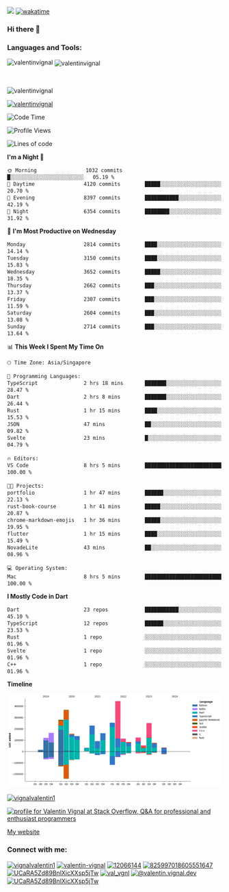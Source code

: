 
![](https://komarev.com/ghpvc/?username=valentinvignal&label=Profile%20views&color=0e75b6&style=flat)
[![wakatime](https://wakatime.com/badge/user/a700230c-ba51-4378-8fbc-fbcb542401ed.svg)](https://wakatime.com/@a700230c-ba51-4378-8fbc-fbcb542401ed)

### Hi there 👋

<h3 align="left">Languages and Tools:</h3>


<p><img align="left" src="https://github-readme-stats.vercel.app/api?username=ValentinVignal&count_private=true&show_icons=true&theme=dark" alt="valentinvignal" /></p>

<p>&nbsp;<img align="center" src="https://github-readme-stats.vercel.app/api/top-langs/?username=ValentinVignal&hide=jupyter%20notebook&layout=compact&theme=dark" alt="valentinvignal" /></p>

<br/>

<p><img align="center" src="https://github-readme-streak-stats.herokuapp.com/?user=valentinvignal&theme=dark" alt="valentinvignal" /></p>


<p align="left"> <a href="https://github.com/ryo-ma/github-profile-trophy"><img src="https://github-profile-trophy.vercel.app/?username=valentinvignal&theme=darkhub" alt="valentinvignal" /></a> </p>

<!--START_SECTION:waka-->
![Code Time](http://img.shields.io/badge/Code%20Time-2%2C360%20hrs%2033%20mins-blue)

![Profile Views](http://img.shields.io/badge/Profile%20Views-0-blue)

![Lines of code](https://img.shields.io/badge/From%20Hello%20World%20I%27ve%20Written-3.2%20million%20lines%20of%20code-blue)

**I'm a Night 🦉** 

```text
🌞 Morning                1032 commits        █░░░░░░░░░░░░░░░░░░░░░░░░   05.19 % 
🌆 Daytime                4120 commits        █████░░░░░░░░░░░░░░░░░░░░   20.70 % 
🌃 Evening                8397 commits        ███████████░░░░░░░░░░░░░░   42.19 % 
🌙 Night                  6354 commits        ████████░░░░░░░░░░░░░░░░░   31.92 % 
```
📅 **I'm Most Productive on Wednesday** 

```text
Monday                   2814 commits        ████░░░░░░░░░░░░░░░░░░░░░   14.14 % 
Tuesday                  3150 commits        ████░░░░░░░░░░░░░░░░░░░░░   15.83 % 
Wednesday                3652 commits        █████░░░░░░░░░░░░░░░░░░░░   18.35 % 
Thursday                 2662 commits        ███░░░░░░░░░░░░░░░░░░░░░░   13.37 % 
Friday                   2307 commits        ███░░░░░░░░░░░░░░░░░░░░░░   11.59 % 
Saturday                 2604 commits        ███░░░░░░░░░░░░░░░░░░░░░░   13.08 % 
Sunday                   2714 commits        ███░░░░░░░░░░░░░░░░░░░░░░   13.64 % 
```


📊 **This Week I Spent My Time On** 

```text
🕑︎ Time Zone: Asia/Singapore

💬 Programming Languages: 
TypeScript               2 hrs 18 mins       ███████░░░░░░░░░░░░░░░░░░   28.47 % 
Dart                     2 hrs 8 mins        ███████░░░░░░░░░░░░░░░░░░   26.44 % 
Rust                     1 hr 15 mins        ████░░░░░░░░░░░░░░░░░░░░░   15.53 % 
JSON                     47 mins             ██░░░░░░░░░░░░░░░░░░░░░░░   09.82 % 
Svelte                   23 mins             █░░░░░░░░░░░░░░░░░░░░░░░░   04.79 % 

🔥 Editors: 
VS Code                  8 hrs 5 mins        █████████████████████████   100.00 % 

🐱‍💻 Projects: 
portfolio                1 hr 47 mins        ██████░░░░░░░░░░░░░░░░░░░   22.13 % 
rust-book-course         1 hr 41 mins        █████░░░░░░░░░░░░░░░░░░░░   20.87 % 
chrome-markdown-emojis   1 hr 36 mins        █████░░░░░░░░░░░░░░░░░░░░   19.95 % 
flutter                  1 hr 15 mins        ████░░░░░░░░░░░░░░░░░░░░░   15.49 % 
NovadeLite               43 mins             ██░░░░░░░░░░░░░░░░░░░░░░░   08.96 % 

💻 Operating System: 
Mac                      8 hrs 5 mins        █████████████████████████   100.00 % 
```

**I Mostly Code in Dart** 

```text
Dart                     23 repos            ███████████░░░░░░░░░░░░░░   45.10 % 
TypeScript               12 repos            ██████░░░░░░░░░░░░░░░░░░░   23.53 % 
Rust                     1 repo              ░░░░░░░░░░░░░░░░░░░░░░░░░   01.96 % 
Svelte                   1 repo              ░░░░░░░░░░░░░░░░░░░░░░░░░   01.96 % 
C++                      1 repo              ░░░░░░░░░░░░░░░░░░░░░░░░░   01.96 % 
```



**Timeline**

![Lines of Code chart](https://raw.githubusercontent.com/ValentinVignal/ValentinVignal/main/assets/bar_graph.png)


<!--END_SECTION:waka-->

<p align="left"> <a href="https://twitter.com/vignalvalentin1" target="blank"><img src="https://img.shields.io/twitter/follow/vignalvalentin1?logo=twitter" alt="vignalvalentin1" /></a> </p>

<a href="https://stackoverflow.com/users/12066144/valentin-vignal"><img src="https://stackexchange.com/users/flair/16694563.png?theme=dark" width="208" height="58" alt="profile for Valentin Vignal at Stack Overflow, Q&amp;A for professional and enthusiast programmers" title="profile for Valentin Vignal at Stack Overflow, Q&amp;A for professional and enthusiast programmers"></a>

[My website](https://valentinvignal.github.io/portfolio/)

<h3 align="left">Connect with me:</h3>
<p align="left">
<a href="https://twitter.com/vignalvalentin1" target="blank"><img align="center" src="https://raw.githubusercontent.com/rahuldkjain/github-profile-readme-generator/master/src/images/icons/Social/twitter.svg" alt="vignalvalentin1" height="30" width="40" /></a>
<a href="https://linkedin.com/in/valentin-vignal" target="blank"><img align="center" src="https://raw.githubusercontent.com/rahuldkjain/github-profile-readme-generator/master/src/images/icons/Social/linked-in-alt.svg" alt="valentin-vignal" height="30" width="40" /></a>
<a href="https://stackoverflow.com/users/12066144" target="blank"><img align="center" src="https://raw.githubusercontent.com/rahuldkjain/github-profile-readme-generator/master/src/images/icons/Social/stack-overflow.svg" alt="12066144" height="30" width="40" /></a>
<a href="https://discordapp.com/users/825997018605551647" target="blank"><img align="center" src="https://raw.githubusercontent.com/rahuldkjain/github-profile-readme-generator/master/src/images/icons/Social/discord.svg" alt="825997018605551647" height="30" width="40" /></a>
<a href="https://www.reddit.com/user/ValentinVignal" target="blank"><img align="center" src="https://raw.githubusercontent.com/rahuldkjain/github-profile-readme-generator/master/src/images/icons/Social/reddit.svg" alt="UCaRA5Zd89BnlXicXXsp5jTw" height="30" width="40" /></a>
<a href="https://instagram.com/valentin_vignal" target="blank"><img align="center" src="https://raw.githubusercontent.com/rahuldkjain/github-profile-readme-generator/master/src/images/icons/Social/instagram.svg" alt="val_vgnl" height="30" width="40" /></a>
<a href="https://medium.com/@valentin.vignal.dev" target="blank"><img align="center" src="https://raw.githubusercontent.com/rahuldkjain/github-profile-readme-generator/master/src/images/icons/Social/medium.svg" alt="@valentin.vignal.dev" height="30" width="40" /></a>
<a href="https://www.youtube.com/channel/UCaRA5Zd89BnlXicXXsp5jTw" target="blank"><img align="center" src="https://raw.githubusercontent.com/rahuldkjain/github-profile-readme-generator/master/src/images/icons/Social/youtube.svg" alt="UCaRA5Zd89BnlXicXXsp5jTw" height="30" width="40" /></a>
</p>


